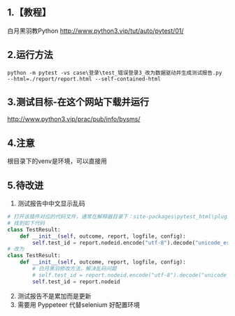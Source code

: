 ## 1.【教程】
白月黑羽教Python http://www.python3.vip/tut/auto/pytest/01/

## 2.运行方法
```
python -m pytest -vs case\登录\test_错误登录3_改为数据驱动并生成测试报告.py --html=./report/report.html --self-contained-html
```
## 3.测试目标-在这个网站下载并运行
http://www.python3.vip/prac/pub/info/bysms/ 

## 4.注意
根目录下的venv是环境，可以直接用

## 5.待改进
1. 测试报告中中文显示乱码
```python
# 打开该插件对应的代码文件，通常在解释器目录下：site-packages\pytest_html\plugin.py
# 找到如下代码
class TestResult:
    def __init__(self, outcome, report, logfile, config):
        self.test_id = report.nodeid.encode("utf-8").decode("unicode_escape")
# 改为
class TestResult:
    def __init__(self, outcome, report, logfile, config):
        # 白月黑羽修改方法，解决乱码问题
        # self.test_id = report.nodeid.encode("utf-8").decode("unicode_escape")
        self.test_id = report.nodeid
```
2. 测试报告不是累加而是更新
3. 需要用 Pyppeteer 代替selenium 好配置环境